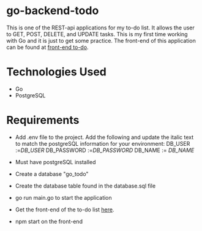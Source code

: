 # go-backend-todo

This is one of the REST-api applications for my to-do list. It allows the user to GET, POST, DELETE, and UPDATE tasks. This is my first time working with Go and it is just to get some practice. The front-end of this application can be found at [front-end to-do](https://github.com/jothoudt/frontend-to-do).

# Technologies Used

- Go
- PostgreSQL

# Requirements

- Add .env file to the project. Add the following and update the italic text to match the postgreSQL information for your environment:
    DB_USER :=<em>DB_USER</em>
	DB_PASSWORD :=<em>DB_PASSWORD</em>
	DB_NAME := <em>DB_NAME</em>
- Must have postgreSQL installed
- Create a database "go_todo"
- Create the database table found in the database.sql file
- go run main.go to start the application

- Get the front-end of the to-do list [here](https://github.com/jothoudt/frontend-to-do).
- npm start on the front-end

